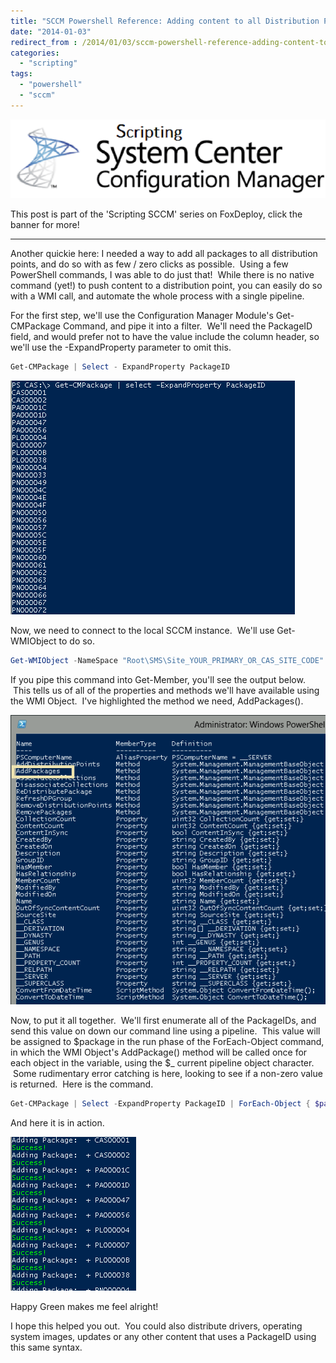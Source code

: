 ```yaml
---
title: "SCCM Powershell Reference: Adding content to all Distribution Points"
date: "2014-01-03"
redirect_from : /2014/01/03/sccm-powershell-reference-adding-content-to-all-distribution-points
categories: 
  - "scripting"
tags: 
  - "powershell"
  - "sccm"
---
```


[![Depicts an image saying 'Scripting System Center Configuration Manager'](../series/images/series_sccm.png)](/series/LearningSCCM)

This post is part of the 'Scripting SCCM' series on FoxDeploy, click the banner for more!  

* * * 

Another quickie here: I needed a way to add all packages to all distribution points, and do so with as few / zero clicks as possible.  Using a few PowerShell commands, I was able to do just that!  While there is no native command (yet!) to push content to a distribution point, you can easily do so with a WMI call, and automate the whole process with a single pipeline.

For the first step, we'll use the Configuration Manager Module's Get-CMPackage Command, and pipe it into a filter.  We'll need the PackageID field, and would prefer not to have the value include the column header, so we'll use the -ExpandProperty parameter to omit this.

```powershell
Get-CMPackage | Select - ExpandProperty PackageID
``` 

![](../assets/images/2014/01/images/01_add_all_packages_to_distribution_point_group.png)

Now, we need to connect to the local SCCM instance.  We'll use Get-WMIObject to do so.

```powershell
Get-WMIObject -NameSpace "Root\SMS\Site_YOUR_PRIMARY_OR_CAS_SITE_CODE" -Class SMS_DistributionPointGroup
```

If you pipe this command into Get-Member, you'll see the output below.  This tells us of all of the properties and methods we'll have available using the WMI Object.  I've highlighted the method we need, AddPackages().

![](../assets/images/2014/01/images/02_add_all_packages_to_distribution_point_group.png)

Now, to put it all together.  We'll first enumerate all of the PackageIDs, and send this value on down our command line using a pipeline.  This value will be assigned to $package in the run phase of the ForEach-Object command, in which the WMI Object's AddPackage() method will be called once for each object in the variable, using the $_ current pipeline object character.  Some rudimentary error catching is here, looking to see if a non-zero value is returned.  Here is the command.

```powershell
Get-CMPackage | Select -ExpandProperty PackageID | ForEach-Object { $package = $_ Write-host "Adding Package: $package" if (((Get-WMIObject -NameSpace "Root\SMS\Site_YOUR-THREE-DIGIT-SITE-CODE" -Class SMS_DistributionPointGroup).AddPackages($package)).ReturnValue -ne 0) { Write-host -ForegroundColor DarkRed "Possible error processing $package" } ELSE{ Write-Host -ForegroundColor GREEN "Success!" } } 
``` 

And here it is in action.

![](../assets/images/2014/01/images/04_add_all_packages_to_distribution_point_group.png) 

Happy Green makes me feel alright!

I hope this helped you out.  You could also distribute drivers, operating system images, updates or any other content that uses a PackageID using this same syntax.
